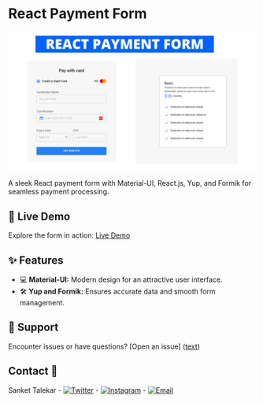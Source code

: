 # React Payment Form

![File Uploader App](/public/assets/svg/preview.png)

A sleek React payment form with Material-UI, React.js, Yup, and Formik for seamless payment processing.

## 🚀 Live Demo

Explore the form in action: [Live Demo](https://react-payment-form.vercel.app/)

## ✨ Features

- 💻 **Material-UI:** Modern design for an attractive user interface.
- 🛠️ **Yup and Formik:** Ensures accurate data and smooth form management.

## 🤝 Support

Encounter issues or have questions? [Open an issue] ([text](https://github.com/Sanketniza?tab=repositories))

## Contact 📧

Sanket Talekar -
[![Twitter](https://img.shieldsbadge/-Twitter-1DA1F2?style=flat-square&logo=twitter&logoColor=white)](https://twitter.com/__waliahmad) -
[![Instagram](https://img.shields.io/badge/-Instagram-E4405F?style=flat-square&logo=instagram&logoColor=white)](https://www.instagram.com/sanket_talekar1717/) -
[![Email](https://img.shields.io/badge/-Email-D14836?style=flat-square&logo=gmail&logoColor=white)](sankettalekar897@gmail.com)
